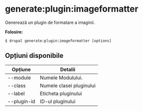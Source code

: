 # generate:plugin:imageformatter
Generează un plugin de formatare a imaginii.

**Folosire:**
```
$ drupal generate:plugin:imageformatter [options]
```

## Opțiuni disponibile
Opțiune | Detalii
-------|-------------
--module | Numele Modulului.
--class | Numele clasei pluginului
--label | Eticheta pluginului
--plugin-id | ID-ul pluginului
